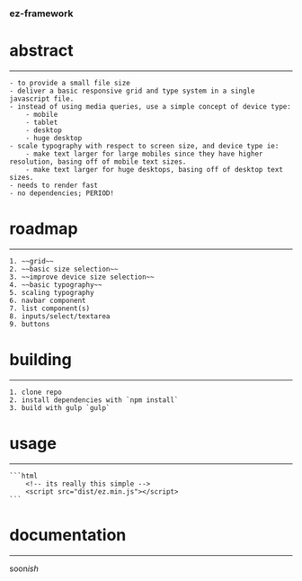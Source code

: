 ### ez-framework

# abstract
-----
	- to provide a small file size
	- deliver a basic responsive grid and type system in a single javascript file.
	- instead of using media queries, use a simple concept of device type:
		- mobile
		- tablet
		- desktop
		- huge desktop
	- scale typography with respect to screen size, and device type ie:
		- make text larger for large mobiles since they have higher resolution, basing off of mobile text sizes.
		- make text larger for huge desktops, basing off of desktop text sizes.
	- needs to render fast
	- no dependencies; PERIOD!
	
# roadmap
-----
	1. ~~grid~~
	2. ~~basic size selection~~
	3. ~~improve device size selection~~
	4. ~~basic typography~~
	5. scaling typography
	6. navbar component
	7. list component(s)
	8. inputs/select/textarea
	9. buttons 
	
# building
-----
	1. clone repo
	2. install dependencies with `npm install`
	3. build with gulp `gulp`
	
# usage
-----
	```html
		<!-- its really this simple -->
		<script src="dist/ez.min.js"></script>
	```
	
# documentation
-----
soon*ish*
	